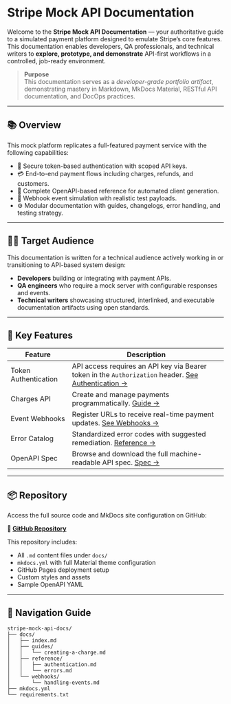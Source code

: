 # Stripe Mock API Documentation

Welcome to the **Stripe Mock API Documentation** — your authoritative guide to a simulated payment platform designed to emulate Stripe’s core features. This documentation enables developers, QA professionals, and technical writers to **explore, prototype, and demonstrate** API-first workflows in a controlled, job-ready environment.

> **Purpose**  
> This documentation serves as a *developer-grade portfolio artifact*, demonstrating mastery in Markdown, MkDocs Material, RESTful API documentation, and DocOps practices.

---

## 📚 Overview

This mock platform replicates a full-featured payment service with the following capabilities:

- 🔐 Secure token-based authentication with scoped API keys.
- 💳 End-to-end payment flows including charges, refunds, and customers.
- 📘 Complete OpenAPI-based reference for automated client generation.
- 🧪 Webhook event simulation with realistic test payloads.
- ⚙️ Modular documentation with guides, changelogs, error handling, and testing strategy.

---

## 🧑‍💻 Target Audience

This documentation is written for a technical audience actively working in or transitioning to API-based system design:

- **Developers** building or integrating with payment APIs.
- **QA engineers** who require a mock server with configurable responses and events.
- **Technical writers** showcasing structured, interlinked, and executable documentation artifacts using open standards.

---

## 🔧 Key Features

| Feature              | Description                                                                                                                        |
| -------------------- | ---------------------------------------------------------------------------------------------------------------------------------- |
| Token Authentication | API access requires an API key via Bearer token in the `Authorization` header. [See Authentication →](reference/authentication.md) |
| Charges API          | Create and manage payments programmatically. [Guide →](guides/creating-a-charge.md)                                                |
| Event Webhooks       | Register URLs to receive real-time payment updates. [See Webhooks →](webhooks/handling-events.md)                                  |
| Error Catalog        | Standardized error codes with suggested remediation. [Reference →](reference/errors.md)                                            |
| OpenAPI Spec         | Browse and download the full machine-readable API spec. [Spec →](reference/openapi.md)                                             |

---

## 📦 Repository

Access the full source code and MkDocs site configuration on GitHub:

**🔗 [GitHub Repository](https://github.com/AtharKharal/stripe-mock-api-docs)**

This repository includes:

- All `.md` content files under `docs/`
- `mkdocs.yml` with full Material theme configuration
- GitHub Pages deployment setup
- Custom styles and assets
- Sample OpenAPI YAML

---

## 🧭 Navigation Guide

````plaintext
stripe-mock-api-docs/
├── docs/
│   ├── index.md
│   ├── guides/
│   │   └── creating-a-charge.md
│   ├── reference/
│   │   ├── authentication.md
│   │   └── errors.md
│   └── webhooks/
│       └── handling-events.md
├── mkdocs.yml
└── requirements.txt
````
